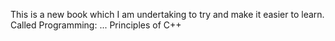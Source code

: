 This is a new book which I am undertaking to try and make it easier to learn. Called Programming: ... Principles of C++
